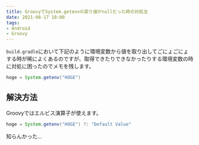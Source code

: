```yaml
---
title: GroovyでSystem.getenvの戻り値がnullだった時の対処法
date: 2021-08-17 18:00
tags:
- Android
- Groovy
---
```


`build.gradle`において下記のように環境変数から値を取り出してごにょごにょする時が稀によくあるのですが、取得できたりできなかったりする環境変数の時に対処に困ったのでメモを残します。

```groovy
hoge = System.getenv("HOGE")
```

## 解決方法
Groovyではエルビス演算子が使えます。

```groovy
hoge = System.getenv("HOGE") ?: "Default Value"
```

知らんかった…

